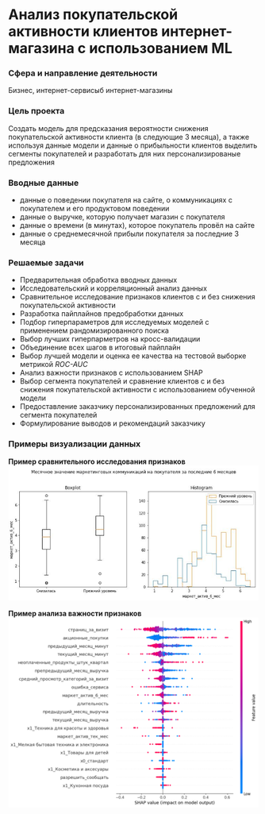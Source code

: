 # Анализ покупательской активности клиентов интернет-магазина с использованием ML

### **Сфера и направление деятельности**

Бизнес, интернет-сервисыб интернет-магазины

### **Цель проекта**

Создать модель для предсказания вероятности снижения покупательской активности клиента (в следующие 3 месяца), а также используя данные модели и данные о прибыльности клиентов выделить сегменты покупателей и разработать для них персонализированые предложения

### **Вводные данные**

  - данные о поведении покупателя на сайте, о коммуникациях с покупателем и его продуктовом поведении
  - данные о выручке, которую получает магазин с покупателя
  - данные о времени (в минутах), которое покупатель провёл на сайте
  - данные о среднемесячной прибыли покупателя за последние 3 месяца

### **Решаемые задачи**

  - Предварительная обработка вводных данных
  - Исследовательский и корреляционный анализ данных
  - Сравнительное исследование признаков клиентов с и без снижения покупательской активности
  - Разработка пайплайнов предобработки данных
  - Подбор гиперпараметров для исследуемых моделей с применением рандомизированного поиска
  - Выбор лучших гиперпарметров на кросс-валидации  
  - Объединение всех шагов в итоговый пайплайн
  - Выбор лучшей модели и оценка ее качества на тестовой выборке метрикой *ROC-AUC* 
  - Анализ важности признаков с использованием SHAP
  - Выбор сегмента покупателей и сравнение клиентов с и без снижения покупательской активности с использованием обученной модели
  - Предоставление заказчику персонализированных предложений для сегмента покупателей 
  - Формулирование выводов и рекомендаций заказчику


### Примеры визуализации данных

**Пример сравнительного исследования признаков**
![Пример сравнительного исследования признаков](https://raw.githubusercontent.com/Gitsmither/shop_churn/main/images/img_1.JPG)

**Пример анализа важности признаков**
![Пример анализа важности признаков](https://raw.githubusercontent.com/Gitsmither/shop_churn/main/images/output.png)
